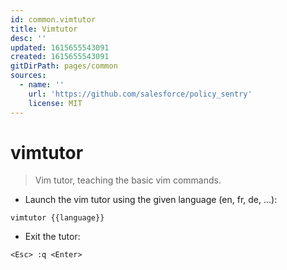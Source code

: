 ```yaml
---
id: common.vimtutor
title: Vimtutor
desc: ''
updated: 1615655543091
created: 1615655543091
gitDirPath: pages/common
sources:
  - name: ''
    url: 'https://github.com/salesforce/policy_sentry'
    license: MIT
---
```

# vimtutor

> Vim tutor, teaching the basic vim commands.

- Launch the vim tutor using the given language (en, fr, de, ...):

`vimtutor {{language}}`

- Exit the tutor:

`<Esc> :q <Enter>`

